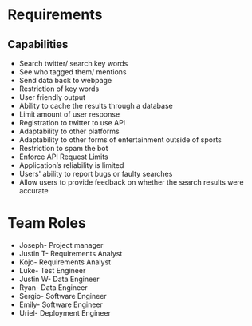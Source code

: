  # Requirements  
## Capabilities 

* Search twitter/ search key words 
* See who tagged them/ mentions 
* Send data back to webpage 
* Restriction of key words 
* User friendly output 
* Ability to cache the results through a database 
* Limit amount of user response 
* Registration to twitter to use API 
* Adaptability to other platforms 
* Adaptability to other forms of entertainment outside of sports  
* Restriction to spam the bot 
* Enforce API Request Limits 
* Application’s reliability is limited 
* Users' ability to report bugs or faulty searches 
* Allow users to provide feedback on whether the search results were accurate  

# Team Roles 

* Joseph- Project manager 
* Justin T- Requirements Analyst 
* Kojo- Requirements Analyst 
* Luke- Test Engineer 
* Justin W- Data Engineer 
* Ryan- Data Engineer 
* Sergio- Software Engineer 
* Emily- Software Engineer 
* Uriel- Deployment Engineer 
